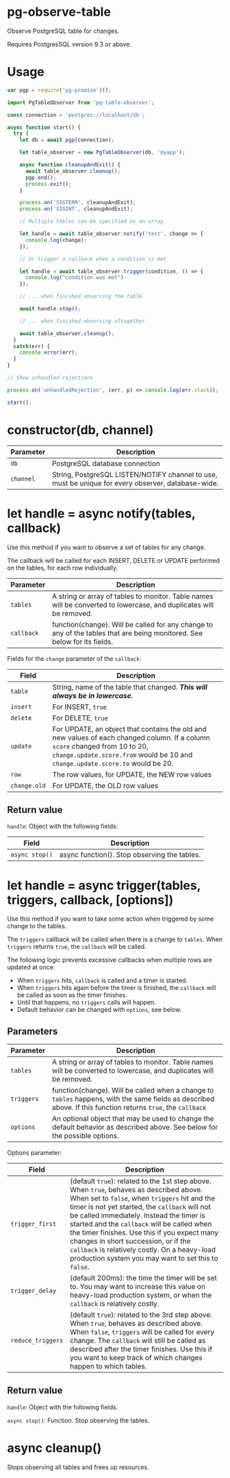 # pg-observe-table
Observe PostgreSQL table for changes.

Requires PostgresSQL version 9.3 or above.

# Usage

```javascript
var pgp = require('pg-promise')();

import PgTableObserver from 'pg-table-observer';

const connection = 'postgres://localhost/db';

async function start() {
  try {
    let db = await pgp(connection);

    let table_observer = new PgTableObserver(db, 'myapp');

    async function cleanupAndExit() {
      await table_observer.cleanup();
      pgp.end();
      process.exit();
    }

    process.on('SIGTERM', cleanupAndExit);
    process.on('SIGINT', cleanupAndExit);

    // Multiple tables can be specified as an array

    let handle = await table_observer.notify('test', change => {
      console.log(change);
    });

    // Or trigger a callback when a condition is met

    let handle = await table_observer.trigger(condition, () => {
      console.log("condition was met")
    });

    // ... when finished observing the table

    await handle.stop();

    // ... when finished observing altogether

    await table_observer.cleanup();
  }
  catch(err) {
    console.error(err);
  }
}

// Show unhandled rejections

process.on('unhandledRejection', (err, p) => console.log(err.stack));

start();
```

# constructor(db, channel)

Parameter | Description
--------- | -----------
`db` | PostgreSQL database connection
`channel` | String, PostgreSQL LISTEN/NOTIFY channel to use, must be unique for every observer, database-wide.

# let handle = async notify(tables, callback)

Use this method if you want to observe a set of tables for any change.

The callback will be called for each INSERT, DELETE or UPDATE performed
on the tables, for each row individually.

Parameter | Description
--------- | -----------
`tables` | A string or array of tables to monitor. Table names will be converted to lowercase, and duplicates will be removed.
`callback` | function(change). Will be called for any change to any of the tables that are being monitored. See below for its fields.

Fields for the `change` parameter of the `callback`:

Field | Description
-------------- | -----------
`table` | String, name of the table that changed. ***This will always be in lowercase.***
`insert` | For INSERT, `true`
`delete` | For DELETE, `true`
`update` | For UPDATE, an object that contains the old and new values of each changed column. If a column `score` changed from 10 to 20, `change.update.score.from` would be 10 and `change.update.score.to` would be 20.
`row` | The row values, for UPDATE, the NEW row values
`change.old` | For UPDATE, the OLD row values

## Return value

`handle`: Object with the following fields:

Field | Description
----- | -----------
`async stop()` | async function(). Stop observing the tables.

# let handle = async trigger(tables, triggers, callback, [options])

Use this method if you want to take some action when triggered by some change to the tables.

The `triggers` callback will be called when there is a change to `tables`.
When `triggers` returns `true`, the `callback` will be called.

The following logic prevents excessive callbacks when multiple rows are updated at once:
* When `triggers` hits, `callback` is called and a timer is started.
* When `triggers` hits again before the timer is finished, the `callback` will be called as soon as the timer finishes.
* Until that happens, no `triggers` calls will happen.
* Default behavior can be changed with `options`, see below.

## Parameters

Parameter | Description
--------- | -----------
`tables` | A string or array of tables to monitor. Table names will be converted to lowercase, and duplicates will be removed.
`triggers` | function(change). Will be called when a change to `tables` happens, with the same fields as described above. If this function returns `true`, the `callback` | function(). Will be called with `triggers` returns true, as described above.
`options` | An optional object that may be used to change the default behavior as described above. See below for the possible options.

Options parameter:

Field | Description
--------------- | -----------
`trigger_first` | (default `true`): related to the 1st step above. When `true`, behaves as described above. When set to `false`, when `triggers` hit and the timer is not yet started, the `callback` will not be called immediately. Instead the timer is started and the `callback` will be called when the timer finishes. Use this if you expect many changes in short succession, or if the `callback` is relatively costly. On a heavy-load production system you may want to set this to `false`.
`trigger_delay` | (default 200ms): the time the timer will be set to. You may want to increase this value on heavy-load production system, or when the `callback` is relatively costly.
`reduce_triggers` | (default `true`): related to the 3rd step above. When `true`, behaves as described above. When `false`, `triggers` will be called for every change. The `callback` will still be called as described after the timer finishes. Use this if you want to keep track of which changes happen to which tables.


## Return value

`handle`: Object with the following fields.

`async stop()`: Function. Stop observing the tables.

# async cleanup()

Stops observing all tables and frees up resources.
